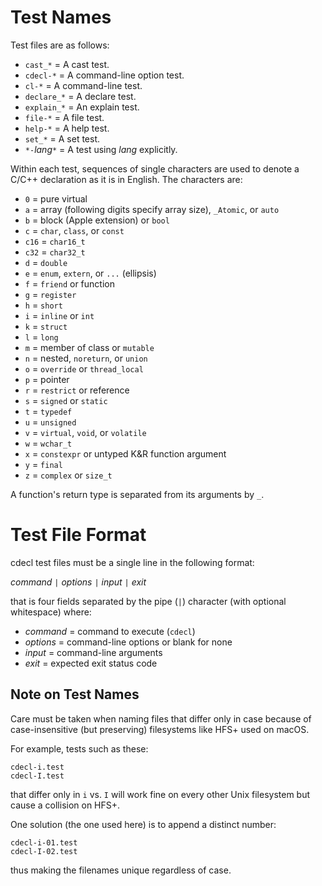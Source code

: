 Test Names
==========

Test files are as follows:

+ `cast_*`       = A cast test.
+ `cdecl-*`      = A command-line option test.
+ `cl-*`         = A command-line test.
+ `declare_*`    = A declare test.
+ `explain_*`    = An explain test.
+ `file-*`       = A file test.
+ `help-*`       = A help test.
+ `set_*`        = A set test.
+ `*-`*lang*`*` = A test using *lang* explicitly.

Within each test, sequences of single characters are used to denote a C/C++
declaration as it is in English.
The characters are:

+ `0` = pure virtual
+ `a` = array (following digits specify array size), `_Atomic`, or `auto`
+ `b` = block (Apple extension) or `bool`
+ `c` = `char`, `class`,  or `const`
+ `c16` = `char16_t`
+ `c32` = `char32_t`
+ `d` = `double`
+ `e` = `enum`, `extern`, or `...` (ellipsis)
+ `f` = `friend` or function
+ `g` = `register`
+ `h` = `short`
+ `i` = `inline` or `int`
+ `k` = `struct`
+ `l` = `long`
+ `m` = member of class or `mutable`
+ `n` = nested, `noreturn`, or `union`
+ `o` = `override` or `thread_local`
+ `p` = pointer
+ `r` = `restrict` or reference
+ `s` = `signed` or `static`
+ `t` = `typedef`
+ `u` = `unsigned`
+ `v` = `virtual`, `void`, or `volatile`
+ `w` = `wchar_t`
+ `x` = `constexpr` or untyped K&R function argument
+ `y` = `final`
+ `z` = `complex` or `size_t`

A function's return type is separated from its arguments by `_`.

Test File Format
================

cdecl test files must be a single line in the following format:

*command* `|` *options* `|` *input* `|` *exit*

that is four fields separated by the pipe (`|`) character
(with optional whitespace)
where:

+ *command* = command to execute (`cdecl`)
+ *options* = command-line options or blank for none
+ *input*   = command-line arguments
+ *exit*    = expected exit status code

Note on Test Names
------------------

Care must be taken when naming files that differ only in case
because of case-insensitive (but preserving) filesystems like HFS+
used on macOS.

For example, tests such as these:

    cdecl-i.test
    cdecl-I.test

that differ only in `i` vs. `I` will work fine on every other Unix filesystem
but cause a collision on HFS+.

One solution (the one used here) is to append a distinct number:

    cdecl-i-01.test
    cdecl-I-02.test

thus making the filenames unique regardless of case.
